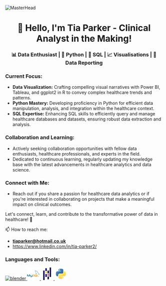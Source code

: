 ![MasterHead](https://www.smu.edu/-/media/Site/Cox/online-programs/blog/featured-images/graphical-representation-future-analytics.jpeg)
<h1 align="center">👋 Hello, I'm Tia Parker - Clinical Analyst in the Making!</h1>
<h3 align="center">📊 Data Enthusiast | 🐍 Python | 💾 SQL | 📈 Visualisations | 📖 Data Reporting </h3>


### Current Focus:
- **Data Visualization:** Crafting compelling visual narratives with Power BI, Tableau, and ggplot2 in R to convey complex healthcare trends and patterns.
- **Python Mastery:** Developing proficiency in Python for efficient data manipulation, analysis, and integration within the healthcare context.
- **SQL Expertise:** Enhancing SQL skills to efficiently query and manage healthcare databases and datasets, ensuring robust data extraction and analysis.

### Collaboration and Learning:
- Actively seeking collaboration opportunities with fellow data enthusiasts, healthcare professionals, and experts in the field.
- Dedicated to continuous learning, regularly updating my knowledge base with the latest advancements in healthcare analytics and data science.

### Connect with Me:
- Reach out if you share a passion for healthcare data analytics or if you're interested in collaborating on projects that make a meaningful impact on clinical outcomes.

Let's connect, learn, and contribute to the transformative power of data in healthcare! 🌟

📫 How to reach me:
-  **tiaparker@hotmail.co.uk**
-  https://www.linkedin.com/in/tia-parker2/
<p align="left">
</p>

<h3 align="left">Languages and Tools:</h3>
<p align="left"> <a href="https://www.blender.org/" target="_blank" rel="noreferrer"> <img src="https://download.blender.org/branding/community/blender_community_badge_white.svg" alt="blender" width="40" height="40"/> </a> <a href="https://www.mysql.com/" target="_blank" rel="noreferrer"> <img src="https://raw.githubusercontent.com/devicons/devicon/master/icons/mysql/mysql-original-wordmark.svg" alt="mysql" width="40" height="40"/> </a> <a href="https://pandas.pydata.org/" target="_blank" rel="noreferrer"> <img src="https://raw.githubusercontent.com/devicons/devicon/2ae2a900d2f041da66e950e4d48052658d850630/icons/pandas/pandas-original.svg" alt="pandas" width="40" height="40"/> </a> <a href="https://www.python.org" target="_blank" rel="noreferrer"> <img src="https://raw.githubusercontent.com/devicons/devicon/master/icons/python/python-original.svg" alt="python" width="40" height="40"/> </a> </p>

